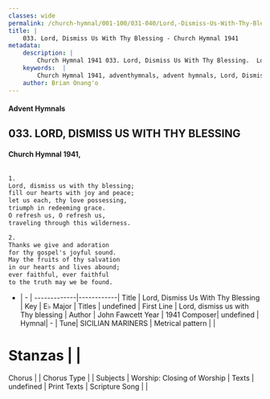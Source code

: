 ```yaml
---
classes: wide
permalink: /church-hymnal/001-100/031-040/Lord,-Dismiss-Us-With-Thy-Blessing/
title: |
    033. Lord, Dismiss Us With Thy Blessing - Church Hymnal 1941
metadata:
    description: |
        Church Hymnal 1941 033. Lord, Dismiss Us With Thy Blessing.  Lord, dismiss us with thy blessing; fill our hearts with joy and peace; let us each, thy love possessing, triumph in redeeming grace. O refresh us, O refresh us, traveling through this wilderness.  
    keywords:  |
        Church Hymnal 1941, adventhymnals, advent hymnals, Lord, Dismiss Us With Thy Blessing, Lord, dismiss us with Thy blessing. 
    author: Brian Onang'o
---
```


#### Advent Hymnals
## 033. LORD, DISMISS US WITH THY BLESSING
####  Church Hymnal 1941,

```txt

1.
Lord, dismiss us with thy blessing;
fill our hearts with joy and peace;
let us each, thy love possessing,
triumph in redeeming grace.
O refresh us, O refresh us,
traveling through this wilderness.

2.
Thanks we give and adoration
for thy gospel's joyful sound.
May the fruits of thy salvation
in our hearts and lives abound;
ever faithful, ever faithful
to the truth may we be found.


```

- |   -  |
-------------|------------|
Title | Lord, Dismiss Us With Thy Blessing |
Key | E♭ Major |
Titles | undefined |
First Line | Lord, dismiss us with Thy blessing |
Author | John Fawcett
Year | 1941
Composer| undefined |
Hymnal|  - |
Tune| SICILIAN MARINERS |
Metrical pattern | |
# Stanzas |  |
Chorus |  |
Chorus Type |  |
Subjects | Worship: Closing of Worship |
Texts | undefined |
Print Texts | 
Scripture Song |  |
    
